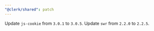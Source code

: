```yaml
---
"@clerk/shared": patch
---
```


Update `js-cookie` from `3.0.1` to `3.0.5`. Update `swr` from `2.2.0` to `2.2.5`.
